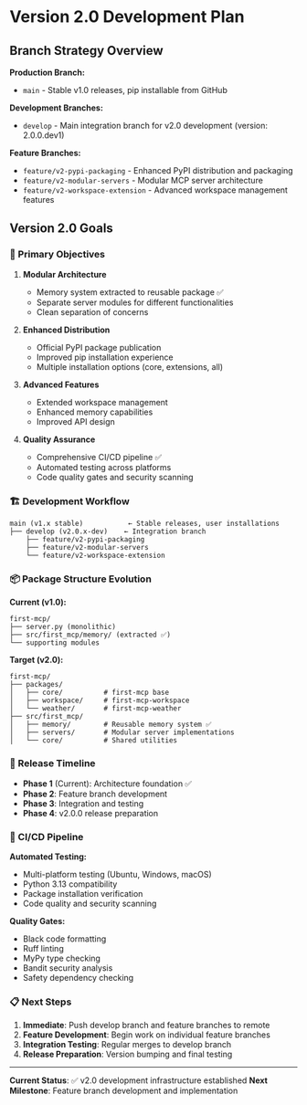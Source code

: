 # Version 2.0 Development Plan

## Branch Strategy Overview

**Production Branch:**
- `main` - Stable v1.0 releases, pip installable from GitHub

**Development Branches:**
- `develop` - Main integration branch for v2.0 development (version: 2.0.0.dev1)

**Feature Branches:**
- `feature/v2-pypi-packaging` - Enhanced PyPI distribution and packaging
- `feature/v2-modular-servers` - Modular MCP server architecture 
- `feature/v2-workspace-extension` - Advanced workspace management features

## Version 2.0 Goals

### 🎯 Primary Objectives

1. **Modular Architecture**
   - Memory system extracted to reusable package ✅ 
   - Separate server modules for different functionalities
   - Clean separation of concerns

2. **Enhanced Distribution**
   - Official PyPI package publication
   - Improved pip installation experience
   - Multiple installation options (core, extensions, all)

3. **Advanced Features**
   - Extended workspace management
   - Enhanced memory capabilities
   - Improved API design

4. **Quality Assurance**
   - Comprehensive CI/CD pipeline ✅
   - Automated testing across platforms
   - Code quality gates and security scanning

### 🏗️ Development Workflow

```
main (v1.x stable)           ← Stable releases, user installations
├── develop (v2.0.x-dev)    ← Integration branch
    ├── feature/v2-pypi-packaging
    ├── feature/v2-modular-servers  
    └── feature/v2-workspace-extension
```

### 📦 Package Structure Evolution

**Current (v1.0):**
```
first-mcp/
├── server.py (monolithic)
├── src/first_mcp/memory/ (extracted ✅)
└── supporting modules
```

**Target (v2.0):**
```
first-mcp/
├── packages/
│   ├── core/          # first-mcp base
│   ├── workspace/     # first-mcp-workspace  
│   └── weather/       # first-mcp-weather
├── src/first_mcp/
│   ├── memory/        # Reusable memory system ✅
│   ├── servers/       # Modular server implementations
│   └── core/          # Shared utilities
```

### 🚀 Release Timeline

- **Phase 1** (Current): Architecture foundation ✅
- **Phase 2**: Feature branch development
- **Phase 3**: Integration and testing  
- **Phase 4**: v2.0.0 release preparation

### 🔄 CI/CD Pipeline

**Automated Testing:**
- Multi-platform testing (Ubuntu, Windows, macOS)
- Python 3.13 compatibility
- Package installation verification
- Code quality and security scanning

**Quality Gates:**
- Black code formatting
- Ruff linting  
- MyPy type checking
- Bandit security analysis
- Safety dependency checking

### 📋 Next Steps

1. **Immediate**: Push develop branch and feature branches to remote
2. **Feature Development**: Begin work on individual feature branches
3. **Integration Testing**: Regular merges to develop branch
4. **Release Preparation**: Version bumping and final testing

---

**Current Status**: ✅ v2.0 development infrastructure established
**Next Milestone**: Feature branch development and implementation